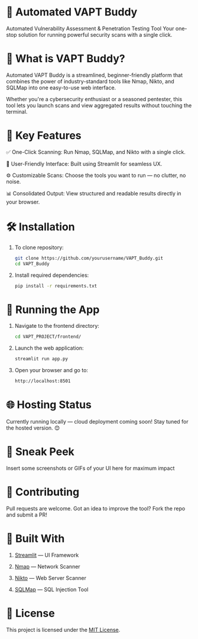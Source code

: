 # 🚀 Automated VAPT Buddy
Automated Vulnerability Assessment & Penetration Testing Tool
Your one-stop solution for running powerful security scans with a single click.

# 🔐 What is VAPT Buddy?
Automated VAPT Buddy is a streamlined, beginner-friendly platform that combines the power of industry-standard tools like Nmap, Nikto, and SQLMap into one easy-to-use web interface.

Whether you're a cybersecurity enthusiast or a seasoned pentester, this tool lets you launch scans and view aggregated results without touching the terminal.

# 🎯 Key Features
 ✅ One-Click Scanning: Run Nmap, SQLMap, and Nikto with a single click.

 🧠 User-Friendly Interface: Built using Streamlit for seamless UX.

 ⚙️ Customizable Scans: Choose the tools you want to run — no clutter, no noise.

 📊 Consolidated Output: View structured and readable results directly in your browser.

# 🛠️ Installation

1. To clone repository:
   ```bash
   git clone https://github.com/yourusername/VAPT_Buddy.git
   cd VAPT_Buddy
2. Install required dependencies:
   ```bash
   pip install -r requirements.txt
# 🚀 Running the App
1. Navigate to the frontend directory:
   ```bash
   cd VAPT_PROJECT/frontend/
2. Launch the web application:
   ```bash
   streamlit run app.py
3. Open your browser and go to:
   ```bash
   http://localhost:8501
# 🌐 Hosting Status
Currently running locally — cloud deployment coming soon!
Stay tuned for the hosted version. 😊

# 📸 Sneak Peek
Insert some screenshots or GIFs of your UI here for maximum impact

# 🤝 Contributing
Pull requests are welcome. Got an idea to improve the tool? Fork the repo and submit a PR!

# 🧠 Built With
 1. [Streamlit](https://streamlit.io/) — UI Framework

 2. [Nmap](https://nmap.org/) — Network Scanner

 3. [Nikto]() — Web Server Scanner

 4. [SQLMap](https://sqlmap.org/) — SQL Injection Tool

# 📄 License
This project is licensed under the [MIT License](https://opensource.org/license/mit).
